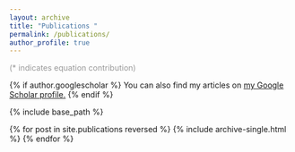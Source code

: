 ```yaml
---
layout: archive
title: "Publications "
permalink: /publications/
author_profile: true
---
```

<font color=#99999999>(* indicates equation contribution)</font>

{% if author.googlescholar %}
  You can also find my articles on <u><a href="{{author.googlescholar}}">my Google Scholar profile</a>.</u>
{% endif %}

{% include base_path %}

{% for post in site.publications reversed %}
  {% include archive-single.html %}
{% endfor %}
